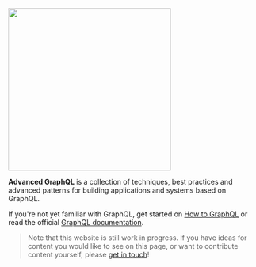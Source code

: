 <img src="https://imgur.com/UlE80Qv.png" width="328" />

**Advanced GraphQL** is a collection of techniques, best practices and advanced patterns for building applications and systems based on GraphQL.

If you're not yet familiar with GraphQL, get started on [How to GraphQL](https://www.howtographql.com/) or read the official [GraphQL documentation](http://www.graphql.org/).

> Note that this website is still work in progress. If you have ideas for content you would like to see on this page, or want to contribute content yourself, please [get in touch](mailto:hello@graph.cool)!